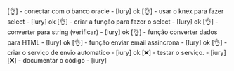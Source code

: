 [👌] - conectar com o banco oracle - [Iury] ok 
[👌] - usar o knex para fazer select - [Iury] ok 
[👌] - criar a função para fazer o select - [Iury] ok 
[👌] - converter para string (verificar) - [Iury] ok 
[👌] - função converter dados para HTML - [Iury] ok 
[👌] - função enviar email assincrona - [Iury] ok 
[👌] - criar o serviço de envio automatico - [iury] ok 
[❌] - testar o serviço. - [iury] 
[❌] - documentar o código - [iury]